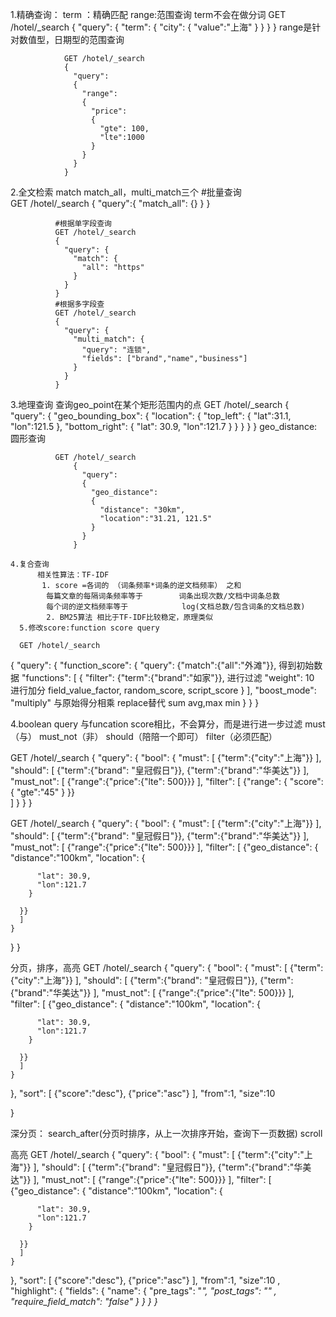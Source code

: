 1.精确查询：
  term ：精确匹配
  range:范围查询
  term不会在做分词
                  GET /hotel/_search
                {
                  "query":
                    {
                      "term":
                      {
                        "city":
                        {
                          "value":"上海"
                        }
                      }
                    }
                }
                range是针对数值型，日期型的范围查询
                
                GET /hotel/_search
                {
                  "query":
                  {
                    "range":
                    {
                      "price":
                      {
                        "gte": 100,
                        "lte":1000
                      }
                    }
                  }
                }
2.全文检索
  match match_all，multi_match三个
                #批量查询    
              GET /hotel/_search
              {
                "query":{
                  "match_all": {}
                }
              }
              
              #根据单字段查询
              GET /hotel/_search
              {
                "query": {
                  "match": {
                    "all": "https"
                  }
                }
              }
              #根据多字段查
              GET /hotel/_search
              {
                "query": {
                  "multi_match": {
                    "query": "连锁",
                    "fields": ["brand","name","business"]
                  }
                }
              }
  3.地理查询
    查询geo_point在某个矩形范围内的点
              GET /hotel/_search
                {
                  "query":
                  {
                    "geo_bounding_box":
                    {
                      "location":
                      {
                        "top_left":
                        {
                          "lat":31.1,
                          "lon":121.5
                        },
                        "bottom_right":
                        {
                          "lat": 30.9,
                          "lon":121.7
                        }
                      }
                    }
                  }
                }
        geo_distance:圆形查询
        
              GET /hotel/_search
                  {
                    "query":
                    {
                      "geo_distance":
                      {
                        "distance": "30km",
                        "location":"31.21, 121.5"
                      }
                    }
                  }

    4.复合查询
          相关性算法：TF-IDF
           1. score =各词的 （词条频率*词条的逆文档频率） 之和
            每篇文章的每隔词条频率等于        词条出现次数/文档中词条总数
            每个词的逆文档频率等于            log(文档总数/包含词条的文档总数)
            2. BM25算法 相比于TF-IDF比较稳定，原理类似
      5.修改score:function score query

      GET /hotel/_search

{
  "query":
  {
    "function_score": {
      "query": {"match":{"all":"外滩"}},    得到初始数据
      "functions": [
        {
          "filter": {"term":{"brand":"如家"}}, 进行过滤
          "weight": 10                    进行加分  field_value_factor, random_score, script_score
        }
      ],
      "boost_mode": "multiply"            与原始得分相乘   replace替代   sum avg,max min 
    }
  }
}

4.boolean query 与funcation score相比，不会算分，而是进行进一步过滤
  must（与） must_not（非） should（陪陪一个即可）  filter（必须匹配）

  
GET /hotel/_search
{
  "query":
  {
    "bool":
    {
      "must":
      [
          {"term":{"city":"上海"}}
      ],
      "should":
      [
      {"term":{"brand": "皇冠假日"}},
      {"term":{"brand":"华美达"}}
      ],
      "must_not":
      [
      {"range":{"price":{"lte": 500}}}
      ],
      "filter":
      [
      {"range":
      {
        "score":
        {
          "gte":"45"
        }
      }}  
      ]
    }
  }
}

GET /hotel/_search
{
  "query":
  {
    "bool":
    {
      "must":
      [
          {"term":{"city":"上海"}}
      ],
      "should":
      [
      {"term":{"brand": "皇冠假日"}},
      {"term":{"brand":"华美达"}}
      ],
      "must_not":
      [
      {"range":{"price":{"lte": 500}}}
      ],
      "filter":
      [
      {"geo_distance":
      {
        "distance":"100km",
        "location": {
          
          "lat": 30.9,
          "lon":121.7
        }
        
      }}  
      ]
    }
  }
}

分页，排序，高亮
GET /hotel/_search
{
  "query":
  {
    "bool":
    {
      "must":
      [
          {"term":{"city":"上海"}}
      ],
      "should":
      [
      {"term":{"brand": "皇冠假日"}},
      {"term":{"brand":"华美达"}}
      ],
      "must_not":
      [
      {"range":{"price":{"lte": 500}}}
      ],
      "filter":
      [
      {"geo_distance":
      {
        "distance":"100km",
        "location": {
          
          "lat": 30.9,
          "lon":121.7
        }
        
      }}  
      ]
    }
  },
  "sort":
  [
    {"score":"desc"},
    {"price":"asc"}
  ],
  "from":1,
  "size":10
  
  }

  深分页： search_after(分页时排序，从上一次排序开始，查询下一页数据) scroll

  高亮
  GET /hotel/_search
{
  "query":
  {
    "bool":
    {
      "must":
      [
          {"term":{"city":"上海"}}
      ],
      "should":
      [
      {"term":{"brand": "皇冠假日"}},
      {"term":{"brand":"华美达"}}
      ],
      "must_not":
      [
      {"range":{"price":{"lte": 500}}}
      ],
      "filter":
      [
      {"geo_distance":
      {
        "distance":"100km",
        "location": {
          
          "lat": 30.9,
          "lon":121.7
        }
        
      }}  
      ]
    }
  },
  "sort":
  [
    {"score":"desc"},
    {"price":"asc"}
  ],
  "from":1,
  "size":10
  , "highlight": {
    "fields":
    {
      "name":
      {
        "pre_tags": "<em>",
        "post_tags": "<em>"
        , "require_field_match": "false"
      }
    }
  }
  }

